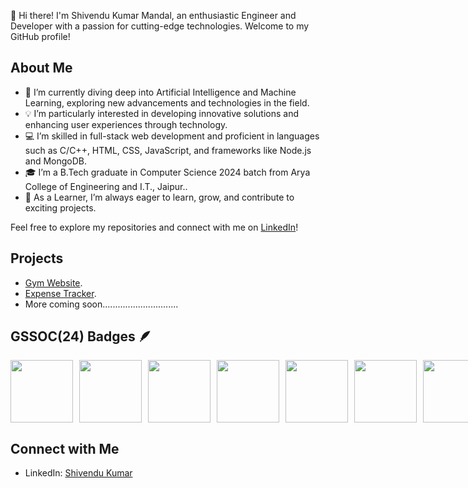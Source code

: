 👋 Hi there! I'm Shivendu Kumar Mandal, an enthusiastic Engineer and Developer with a passion for cutting-edge technologies. Welcome to my GitHub profile!

## About Me

- 🌱 I’m currently diving deep into Artificial Intelligence and Machine Learning, exploring new advancements and technologies in the field.
- 💡 I’m particularly interested in developing innovative solutions and enhancing user experiences through technology.
- 💻 I’m skilled in full-stack web development and proficient in languages such as C/C++, HTML, CSS, JavaScript, and frameworks like Node.js and MongoDB.
- 🎓 I’m a B.Tech graduate in Computer Science 2024 batch from Arya College of Engineering and I.T., Jaipur..
- 🔭 As a Learner, I’m always eager to learn, grow, and contribute to exciting projects.

Feel free to explore my repositories and connect with me on [LinkedIn](https://www.linkedin.com/in/shivendu-kumar-mandal-969134212/)!


## Projects

- [Gym Website]( https://shivendu-kr.github.io/Gym_site1/ ).
- [Expense Tracker](https://shivendu-kr.github.io/Expense_Tracker/).
- More coming soon..............................

## GSSOC(24) Badges 🪶
<div style='display:flex; align-items:center; gap: 10px;' align='center'>
<img src="https://github.com/GSSoC24/Postman-Challenge/blob/main/docs/assets/Postman White.png" width="100px" height="100px" />
  <img src="https://github.com/GSSoC24/Postman-Challenge/blob/main/docs/assets/1.png" width="100px" height="100px" />
  <img src="https://github.com/GSSoC24/Postman-Challenge/blob/main/docs/assets/2.png" width="100px" height="100px" />
  <img src="https://github.com/GSSoC24/Postman-Challenge/blob/main/docs/assets/3.png" width="100px" height="100px" />
  <img src="https://github.com/GSSoC24/Postman-Challenge/blob/main/docs/assets/4.png" width="100px" height="100px" />
  <img src="https://github.com/GSSoC24/Postman-Challenge/blob/main/docs/assets/5.png" width="100px" height="100px" />
  <img src="https://github.com/GSSoC24/Postman-Challenge/blob/main/docs/assets/6.png" width="100px" height="100px" />
  <img src="https://github.com/GSSoC24/Postman-Challenge/blob/main/docs/assets/7.png" width="100px" height="100px" />
  <img src="https://github.com/GSSoC24/Postman-Challenge/blob/main/docs/assets/8.png" width="100px" height="100px" />
</div>

## Connect with Me

- LinkedIn: [Shivendu Kumar](https://www.linkedin.com/in/shivendu-kumar-mandal-969134212/)
